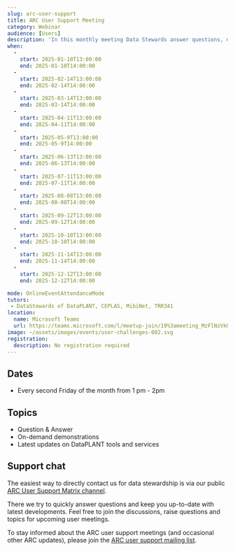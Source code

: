```yaml
---
slug: arc-user-support
title: ARC User Support Meeting
category: Webinar
audience: [Users]
description: 'In this monthly meeting Data Stewards answer questions, demonstrate tools and services or discuss data management issues.'
when:
  -
    start: 2025-01-10T13:00:00
    end: 2025-01-10T14:00:00
  -
    start: 2025-02-14T13:00:00
    end: 2025-02-14T14:00:00
  -
    start: 2025-03-14T13:00:00
    end: 2025-03-14T14:00:00
  -
    start: 2025-04-11T13:00:00
    end: 2025-04-11T14:00:00
  -
    start: 2025-05-9T13:00:00
    end: 2025-05-9T14:00:00
  -
    start: 2025-06-13T13:00:00
    end: 2025-06-13T14:00:00
  -
    start: 2025-07-11T13:00:00
    end: 2025-07-11T14:00:00
  -
    start: 2025-08-08T13:00:00
    end: 2025-08-08T14:00:00
  -
    start: 2025-09-12T13:00:00
    end: 2025-09-12T14:00:00
  -
    start: 2025-10-10T13:00:00
    end: 2025-10-10T14:00:00
  -
    start: 2025-11-14T13:00:00
    end: 2025-11-14T14:00:00
  -
    start: 2025-12-12T13:00:00
    end: 2025-12-12T14:00:00

mode: OnlineEventAttendanceMode
tutors:
 - DataStewards of DataPLANT, CEPLAS, MibiNet, TRR341
location:
  name: Microsoft Teams
  url: https://teams.microsoft.com/l/meetup-join/19%3ameeting_MzFlNzVkOWItYzNjNS00NWMxLWE3ZDUtY2M2YmEwOTk1YWUw%40thread.v2/0?context=%7b%22Tid%22%3a%229071867c-98f0-4006-89aa-4e4fd55af39d%22%2c%22Oid%22%3a%224b7a1c1c-664e-42ce-b224-7599ace27c53%22%7d
image: ~/assets/images/events/user-challenges-002.svg
registration:
  description: No registration required
---
```


## Dates

- Every second Friday of the month from 1 pm - 2pm

## Topics

- Question & Answer
- On-demand demonstrations
- Latest updates on DataPLANT tools and services

## Support chat

The easiest way to directly contact us for data stewardship is via our public [ARC User Support Matrix channel](https://matrix.to/#/%23arc-user-support:matrix.org).

There we try to quickly answer questions and keep you up-to-date with latest developments. Feel free to join the discussions, raise questions and topics for upcoming user meetings.

To stay informed about the ARC user support meetings (and occasional other ARC updates), please join the <a href="mailto:arc-user-support-join@lists.nfdi.de?subject=subscribe&body=Hit send on this email to join the ARC user support mailing list">ARC user support mailing list</a>.
